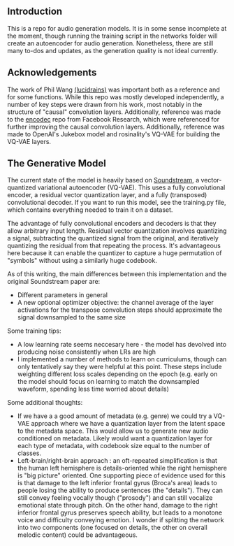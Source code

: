 ## Introduction

This is a repo for audio generation models. It is in some sense incomplete at the moment, though running the training script in the networks folder will create an autoencoder for audio generation. Nonetheless, there are still many to-dos and updates, as the generation quality is not ideal currently.


## Acknowledgements
The work of Phil Wang [(lucidrains)](https://github.com/lucidrains) was important both as a reference and for some functions. While this repo was mostly developed independently, a number of key steps were drawn from his work, most notably in the structure of "causal" convolution layers. Additionally, reference was made to the [encodec](https://github.com/facebookresearch/encodec) repo from Facebook Research, which were referenced for further improving the causal convolution layers. Additionally, reference
was made to OpenAI's Jukebox model and rosinality's VQ-VAE for building the 
VQ-VAE layers.

## The Generative Model

The current state of the model is heavily based on [Soundstream](https://arxiv.org/pdf/2107.03312.pdf), a vector-quantized variational autoencoder (VQ-VAE). This uses a fully convolutional encoder, a residual vector quantization layer, and a fully (transposed) convolutional decoder. If you want to run this model, see the training.py file, which contains everything needed to train it on a dataset.

The advantage of fully convolutional encoders and decoders is that they allow arbitrary input length. Residual vector quantization involves quantizing a signal, subtracting the quantized signal from the original, and iteratively quantizing the residual from that repeating the process. It's advantageous here because it can enable the quantizer to capture a huge permutation of "symbols" without using a similarly huge codebook.

As of this writing, the main differences between this implementation and the original Soundstream paper are:

* Different parameters in general
* A new optional optimizer objective: the channel average of the layer activations for the transpose convolution steps should approximate the signal downsampled to the same size

Some training tips:

* A low learning rate seems neccesary here - the model has devolved into producing noise consistently when LRs are high
* I implemented a number of methods to learn on curriculums, though can only tentatively say they were helpful at this point. These steps include weighting different loss scales depending on the epoch (e.g. early on the model should focus on learning to match the downsampled waveform, spending less time worried about details)

Some additional thoughts:

* If we have a a good amount of metadata (e.g. genre) we could try a VQ-VAE approach where we have a quantization layer from the latent space to the metadata space. This would allow us to generate new audio conditioned on metadata. Likely would want a quantization layer for each type of metadata, with codebook size equal to the number of classes.
* Left-brain/right-brain approach : an oft-repeated simplification is that the human left hemisphere is details-oriented while the right hemisphere is "big picture" oriented. One supporting piece of evidence used for this is that damage to the left inferior frontal gyrus (Broca's area) leads to people losing the ability to produce sentences (the "details"). They can still convey feeling vocally though ("prosody") and can still vocalize emotional state through pitch. On the other hand, damage to the right inferior frontal gyrus preserves speech ability, but leads to a monotone voice and difficulty conveying emotion. I wonder if splitting the network into two components (one focused on details, the other on overall melodic content) could be advantageous.

